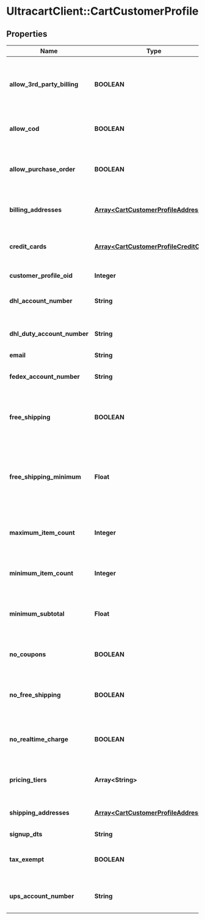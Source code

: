 # UltracartClient::CartCustomerProfile

## Properties
Name | Type | Description | Notes
------------ | ------------- | ------------- | -------------
**allow_3rd_party_billing** | **BOOLEAN** | True if profile is allowed to bill to their 3rd party shipping account | [optional] 
**allow_cod** | **BOOLEAN** | True if this profile is allowed to use a COD | [optional] 
**allow_purchase_order** | **BOOLEAN** | True if this profile is allowed to use a purchase order | [optional] 
**billing_addresses** | [**Array&lt;CartCustomerProfileAddress&gt;**](CartCustomerProfileAddress.md) | Billing addresses on file for this profile | [optional] 
**credit_cards** | [**Array&lt;CartCustomerProfileCreditCard&gt;**](CartCustomerProfileCreditCard.md) | Credit cards on file for this profile (masked) | [optional] 
**customer_profile_oid** | **Integer** | Unique identifier | [optional] 
**dhl_account_number** | **String** | DHL account number on file | [optional] 
**dhl_duty_account_number** | **String** | DHL duty account number on file | [optional] 
**email** | **String** | Email | [optional] 
**fedex_account_number** | **String** | FedEx account number on file | [optional] 
**free_shipping** | **BOOLEAN** | True if this profile always qualifies for free shipping | [optional] 
**free_shipping_minimum** | **Float** | The minimum amount that this profile has to purchase to qualify for free shipping | [optional] 
**maximum_item_count** | **Integer** | Maximum item count this profile can purchase | [optional] 
**minimum_item_count** | **Integer** | Minimum item count this profile must purchase | [optional] 
**minimum_subtotal** | **Float** | Minimum subtotal this profile must purchase | [optional] 
**no_coupons** | **BOOLEAN** | True if this profile is prevented from using coupons | [optional] 
**no_free_shipping** | **BOOLEAN** | True if this profile is never given free shipping | [optional] 
**no_realtime_charge** | **BOOLEAN** | True if this customers orders are not charged in real-time | [optional] 
**pricing_tiers** | **Array&lt;String&gt;** | Pricing tier names this profile qualifies for | [optional] 
**shipping_addresses** | [**Array&lt;CartCustomerProfileAddress&gt;**](CartCustomerProfileAddress.md) | Shipping addresses on file for this profile | [optional] 
**signup_dts** | **String** | Signup date | [optional] 
**tax_exempt** | **BOOLEAN** | True if this profile is exempt from sales tax | [optional] 
**ups_account_number** | **String** | UPS account number on file | [optional] 


